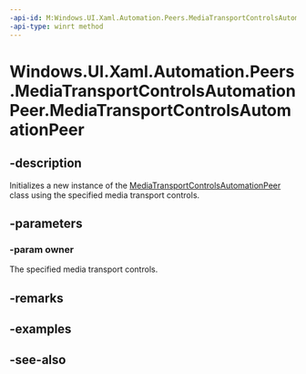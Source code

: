 ```yaml
---
-api-id: M:Windows.UI.Xaml.Automation.Peers.MediaTransportControlsAutomationPeer.#ctor(Windows.UI.Xaml.Controls.MediaTransportControls)
-api-type: winrt method
---
```


<!-- Method syntax
public MediaTransportControlsAutomationPeer(Windows.UI.Xaml.Controls.MediaTransportControls owner)
-->

# Windows.UI.Xaml.Automation.Peers.MediaTransportControlsAutomationPeer.MediaTransportControlsAutomationPeer

## -description
Initializes a new instance of the [MediaTransportControlsAutomationPeer](mediatransportcontrolsautomationpeer.md) class using the specified media transport controls.


## -parameters
### -param owner
The specified media transport controls.

## -remarks

## -examples

## -see-also
